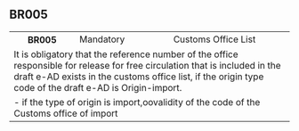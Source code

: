 ## BR005
<table>
 <tr>
  <th>
   BR005
  </th>
  <td>
   Mandatory
  </td>
  <td>
   Customs Office List
  </td>
 </tr>
 <tr>
  <td colspan="3">
   It is obligatory that the reference number of the office responsible for release for free circulation that is included in the draft e-AD exists in the customs office list, if the origin type code of the draft e-AD is Origin-import.
  </td>
 </tr>
 <tr>
  <td colspan="3">
   - if the type of origin is import,oovalidity of the code of the Customs office of import
  </td>
 </tr>
</table>
